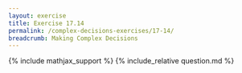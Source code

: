 ```yaml
---
layout: exercise
title: Exercise 17.14
permalink: /complex-decisions-exercises/17-14/
breadcrumb: Making Complex Decisions
---
```


{% include mathjax_support %}
{% include_relative question.md %}
